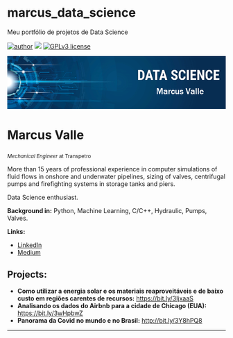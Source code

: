 # marcus_data_science
Meu portfólio de projetos de Data Science

[![author](https://img.shields.io/badge/author-marcusvalle-red.svg)](https://www.linkedin.com/in/marcusfelipevalle/) [![](https://img.shields.io/badge/python-3.11+-blue.svg)](https://www.python.org/downloads/release/python-3111/) [![GPLv3 license](https://img.shields.io/badge/License-GPLv3-blue.svg)](http://perso.crans.org/besson/LICENSE.html)

<p align="center">
  <img src="https://github.com/MarcusValle/marcus_data_science/blob/main/banner%20Marcus.png?raw=true" >
</p>

# Marcus Valle
<sub>*Mechanical Engineer* at Transpetro</sub>

More than 15 years of professional experience in computer simulations of fluid flows in onshore and underwater pipelines, sizing of valves, centrifugal pumps and firefighting systems in storage tanks and piers.

Data Science enthusiast.

**Background in:** Python, Machine Learning, C/C++, Hydraulic, Pumps, Valves.

**Links:**
* [LinkedIn](https://www.linkedin.com/in/marcusfelipevalle/)
* [Medium](https://marcusfelipevalle.medium.com)


## Projects:

* **Como utilizar a energia solar e os materiais reaproveitáveis e de baixo custo em regiões carentes de recursos:** https://bit.ly/3IjxaaS
* **Analisando os dados do Airbnb para a cidade de Chicago (EUA):** https://bit.ly/3wHpbwZ
* **Panorama da Covid no mundo e no Brasil:** http://bit.ly/3Y8hPQ8


---




